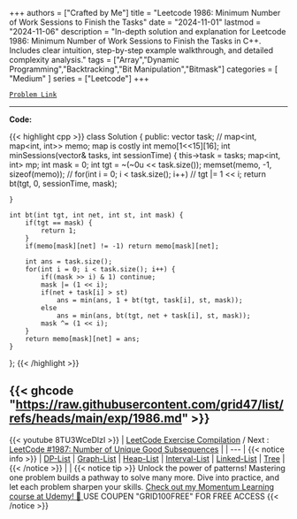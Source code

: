 
+++
authors = ["Crafted by Me"]
title = "Leetcode 1986: Minimum Number of Work Sessions to Finish the Tasks"
date = "2024-11-01"
lastmod = "2024-11-06"
description = "In-depth solution and explanation for Leetcode 1986: Minimum Number of Work Sessions to Finish the Tasks in C++. Includes clear intuition, step-by-step example walkthrough, and detailed complexity analysis."
tags = ["Array","Dynamic Programming","Backtracking","Bit Manipulation","Bitmask"]
categories = [
    "Medium"
]
series = ["Leetcode"]
+++



[`Problem Link`](https://leetcode.com/problems/minimum-number-of-work-sessions-to-finish-the-tasks/description/)

---

**Code:**

{{< highlight cpp >}}
class Solution {
public:
    vector<int> task;
    // map<int, map<int, int>> memo; map is costly
    int memo[1<<15][16];
    int minSessions(vector<int>& tasks, int sessionTime) {
        this->task = tasks;
        map<int, int> mp;
        int mask = 0;
        int tgt = ~(~0u << task.size());
        memset(memo, -1, sizeof(memo));
        // for(int i = 0; i < task.size(); i++)
        //     tgt |= 1 << i;
        return bt(tgt, 0, sessionTime, mask);
        
    }
    
    int bt(int tgt, int net, int st, int mask) {
        if(tgt == mask) {
            return 1;
        }
        if(memo[mask][net] != -1) return memo[mask][net];
        
        int ans = task.size();
        for(int i = 0; i < task.size(); i++) {
            if((mask >> i) & 1) continue;
            mask |= (1 << i);
            if(net + task[i] > st)
                ans = min(ans, 1 + bt(tgt, task[i], st, mask));
            else
                ans = min(ans, bt(tgt, net + task[i], st, mask));
            mask ^= (1 << i);
        }
        return memo[mask][net] = ans;
    }
    
};
{{< /highlight >}}

{{< ghcode "https://raw.githubusercontent.com/grid47/list/refs/heads/main/exp/1986.md" >}}
---
{{< youtube 8TU3WceDlzI >}}
| [LeetCode Exercise Compilation](https://grid47.xyz/leetcode/) / Next : [LeetCode #1987: Number of Unique Good Subsequences](https://grid47.xyz/posts/leetcode_1987) |
| --- |
{{< notice info >}}
| [DP-List](https://grid47.xyz/lists/dp/) | [Graph-List](https://grid47.xyz/lists/graph/) | [Heap-List](https://grid47.xyz/lists/heap/) | [Interval-List](https://grid47.xyz/lists/interval/) | [Linked-List](https://grid47.xyz/lists/ll/) | [Tree](https://grid47.xyz/lists/tree/) |
{{< /notice >}}
| |
{{< notice tip >}}
Unlock the power of patterns! Mastering one problem builds a pathway to solve many more. Dive into practice, and let each problem sharpen your skills. [Check out my Momentum Learning course at Udemy! 🚀 ](https://www.udemy.com/course/algorithms-and-data-structures-in-cpp/)
USE COUPEN "GRID100FREE" FOR FREE ACCESS
{{< /notice >}}

